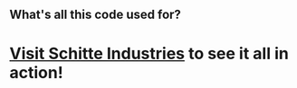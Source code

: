## What's all this code used for?
# [Visit Schitte Industries](https://sites.google.com/view/schitteindustries/) to see it all in action!
